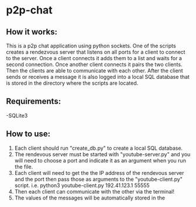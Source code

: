 # p2p-chat

## How it works:

This is a p2p chat application using python sockets. One of the scripts creates a rendezvous server that listens on all ports for a client to connect to the server. Once a client connects it adds them to a list and waits for a second connection. Once another client connects it pairs the two clients. Then the clients are able to communicate with each other. After the client sends or receives a message it is also logged into a local SQL database that is stored in the directory where the scripts are located.

## Requirements:
-SQLite3

## How to use:

1. Each client should run "create_db.py" to create a local SQL database.
2. The rendevous server must be started with "youtube-server.py" and you will need to choose a port and indicate it as an argument when you run the file.
3. Each client will need to get the the IP address of the rendevous server and the port then pass those as arguments to the "youtube-client.py" script. i.e. python3 youtube-client.py 192.41.123.1 55555
4. Then each client can communicate with the other via the terminal!
5. The values of the messages will be automatically stored in the 
